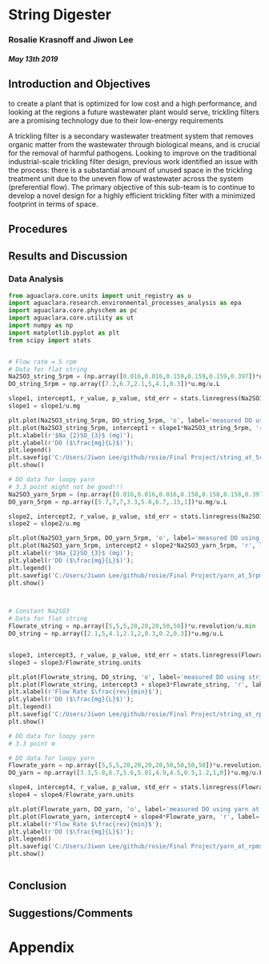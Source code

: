 # String Digester
### Rosalie Krasnoff and Jiwon Lee
##### May 13th 2019

## Introduction and Objectives
to create a plant that is optimized for low cost and a high performance, and looking at the regions a future wastewater plant would serve, trickling filters are a promising technology due to their low-energy requirements


A trickling filter is a secondary wastewater treatment system that removes organic matter from the wastewater through biological means, and is crucial for the removal of harmful pathogens. Looking to improve on the traditional industrial-scale trickling filter design, previous work identified an issue with the process: there is a substantial amount of unused space in the trickling treatment unit due to the uneven flow of wastewater across the system (preferential flow). The primary objective of this sub-team is to continue to develop a novel design for a highly efficient trickling filter with a minimized footprint in terms of space.



## Procedures



## Results and Discussion
### Data Analysis

``` python
from aguaclara.core.units import unit_registry as u
import aguaclara.research.environmental_processes_analysis as epa
import aguaclara.core.physchem as pc
import aguaclara.core.utility as ut
import numpy as np
import matplotlib.pyplot as plt
from scipy import stats


# Flow rate = 5 rpm
# Data for flat string
Na2SO3_string_5rpm = (np.array([0.016,0.016,0.159,0.159,0.159,0.397])*u.g).to(u.mg)
DO_string_5rpm = np.array([7.2,6.7,2.1,5,4.1,0.3])*u.mg/u.L

slope1, intercept1, r_value, p_value, std_err = stats.linregress(Na2SO3_string_5rpm, DO_string_5rpm)
slope1 = slope1/u.mg

plt.plot(Na2SO3_string_5rpm, DO_string_5rpm, 'o', label='measured DO using string at 5rpm')
plt.plot(Na2SO3_string_5rpm, intercept1 + slope1*Na2SO3_string_5rpm, 'r', label='fitted line')
plt.xlabel(r'$Na_{2}SO_{3}$ (mg)');
plt.ylabel(r'DO ($\frac{mg}{L}$)');
plt.legend()
plt.savefig('C:/Users/Jiwon Lee/github/rosie/Final Project/string_at_5rpm.png')
plt.show()

# DO data for loopy yarn
# 3.3 point might not be good!!!
Na2SO3_yarn_5rpm = (np.array([0.016,0.016,0.016,0.158,0.158,0.158,0.397,0.397])*u.g).to(u.mg)
DO_yarn_5rpm = np.array([5.7,7,7,3.3,5.8,6.7,.15,1])*u.mg/u.L

slope2, intercept2, r_value, p_value, std_err = stats.linregress(Na2SO3_yarn_5rpm, DO_yarn_5rpm)
slope2 = slope2/u.mg

plt.plot(Na2SO3_yarn_5rpm, DO_yarn_5rpm, 'o', label='measured DO using yarn at 5 rpm')
plt.plot(Na2SO3_yarn_5rpm, intercept2 + slope2*Na2SO3_yarn_5rpm, 'r', label='fitted line')
plt.xlabel(r'$Na_{2}SO_{3}$ (mg)');
plt.ylabel(r'DO ($\frac{mg}{L}$)');
plt.legend()
plt.savefig('C:/Users/Jiwon Lee/github/rosie/Final Project/yarn_at_5rpm.png')
plt.show()



# Constant Na2SO3
# Data for flat string
Flowrate_string = np.array([5,5,5,20,20,20,50,50])*u.revolution/u.min
DO_string = np.array([2.1,5,4.1,2.1,2,0.3,0.2,0.3])*u.mg/u.L


slope3, intercept3, r_value, p_value, std_err = stats.linregress(Flowrate_string, DO_string)
slope3 = slope3/Flowrate_string.units

plt.plot(Flowrate_string, DO_string, 'o', label='measured DO using string at various flow rates')
plt.plot(Flowrate_string, intercept3 + slope3*Flowrate_string, 'r', label='fitted line')
plt.xlabel(r'Flow Rate $\frac{rev}{min}$');
plt.ylabel(r'DO ($\frac{mg}{L}$)');
plt.legend()
plt.savefig('C:/Users/Jiwon Lee/github/rosie/Final Project/string_at_rpms.png')
plt.show()

# DO data for loopy yarn
# 3.3 point m

# DO data for loopy yarn
Flowrate_yarn = np.array([5,5,5,20,20,20,20,50,50,50,50])*u.revolution/u.min
DO_yarn = np.array([3.3,5.8,6.7,5.6,5.01,4.9,4.5,0.5,1.2,1,0])*u.mg/u.L

slope4, intercept4, r_value, p_value, std_err = stats.linregress(Flowrate_yarn, DO_yarn)
slope4 = slope4/Flowrate_yarn.units

plt.plot(Flowrate_yarn, DO_yarn, 'o', label='measured DO using yarn at various flow rates')
plt.plot(Flowrate_yarn, intercept4 + slope4*Flowrate_yarn, 'r', label='fitted line')
plt.xlabel(r'Flow Rate $\frac{rev}{min}$');
plt.ylabel(r'DO ($\frac{mg}{L}$)');
plt.legend()
plt.savefig('C:/Users/Jiwon Lee/github/rosie/Final Project/yarn_at_rpms.png')
plt.show()



```





## Conclusion

## Suggestions/Comments

# Appendix
